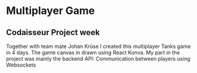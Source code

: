 # Multiplayer Game

## Codaisseur Project week

Together with team mate Johan Krüse I created this multiplayer Tanks game in 4 days.
The game canvas in drawn using React Konva. My part in the project was mainly the backend API: Communication between players using Websockets
